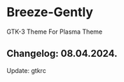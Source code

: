 # Breeze-Gently
GTK-3 Theme For Plasma Theme

Changelog: 08.04.2024.
----------------------

Update: gtkrc
